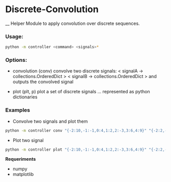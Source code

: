 # Discrete-Convolution
__
Helper Module  to apply convolution over discrete sequences.
### Usage:

```bash
python -m controller <command> <signals>*
``` 
### Options:
- convolution (conv)  convolve two discrete signals:
                        < signalA -> collections.OrderedDict > 
                        < signalB -> collections.OrderedDict >
                        and outputs the convolved signal
    
- plot (plt, p)       plot a set of discrete signals <signal0> <signal1> ... <signaln> represented as python dictionaries


### Examples

- Convolve two signals and plot them
````bash
python -m controller conv "{-2:10,-1:-1,0:4,1:2,2:-3,3:6,4:9}" "{-2:2,-1:-4,0:-5}" -p True
````
- Plot two signal
````bash
python -m controller plot "{-2:10,-1:-1,0:4,1:2,2:-3,3:6,4:9}" "{-2:2,-1:-4,0:-5}" 
````
**Requeriments**
- numpy
- matplotlib

